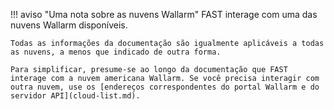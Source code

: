 !!! aviso "Uma nota sobre as nuvens Wallarm"
    FAST interage com uma das nuvens Wallarm disponíveis.

    Todas as informações da documentação são igualmente aplicáveis a todas as nuvens, a menos que indicado de outra forma.
    
    Para simplificar, presume-se ao longo da documentação que FAST interage com a nuvem americana Wallarm. Se você precisa interagir com outra nuvem, use os [endereços correspondentes do portal Wallarm e do servidor API](cloud-list.md).